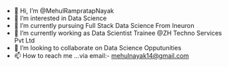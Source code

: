 - 👋 Hi, I’m @MehulRampratapNayak
- 👀 I’m interested in Data Science
- 🌱 I’m currently pursuing Full Stack Data Science From Ineuron
- 🌱 I’m currently working as Data Scientist Trainee @ZH Techno Services Pvt Ltd
- 💞️ I’m looking to collaborate on Data Science Opputunities
- 📫 How to reach me ...via email:- mehulnayak14@gmail.com

<!---
MehulRampratapNayak/MehulRampratapNayak is a ✨ special ✨ repository because its `README.md` (this file) appears on your GitHub profile.
You can click the Preview link to take a look at your changes.
--->
